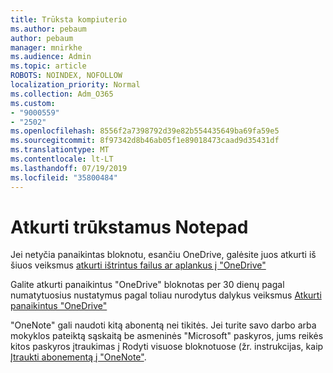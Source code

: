 ```yaml
---
title: Trūksta kompiuterio
ms.author: pebaum
author: pebaum
manager: mnirkhe
ms.audience: Admin
ms.topic: article
ROBOTS: NOINDEX, NOFOLLOW
localization_priority: Normal
ms.collection: Adm_O365
ms.custom:
- "9000559"
- "2502"
ms.openlocfilehash: 8556f2a7398792d39e82b554435649ba69fa59e5
ms.sourcegitcommit: 8f97342d8b46ab05f1e89018473caad9d35431df
ms.translationtype: MT
ms.contentlocale: lt-LT
ms.lasthandoff: 07/19/2019
ms.locfileid: "35800484"
---
```

# <a name="recover-missing-notebook"></a>Atkurti trūkstamus Notepad

Jei netyčia panaikintas bloknotu, esančiu OneDrive, galėsite juos atkurti iš šiuos veiksmus [atkurti ištrintus failus ar aplankus į "OneDrive"](https://support.office.com/article/949ada80-0026-4db3-a953-c99083e6a84f)

Galite atkurti panaikintus "OneDrive" bloknotas per 30 dienų pagal numatytuosius nustatymus pagal toliau nurodytus dalykus veiksmus [Atkurti panaikintus "OneDrive"](https://docs.microsoft.com/onedrive/restore-deleted-onedrive)

"OneNote" gali naudoti kitą abonentą nei tikitės. Jei turite savo darbo arba mokyklos pateiktą sąskaitą be asmeninės "Microsoft" paskyros, jums reikės kitos paskyros įtraukimas į Rodyti visuose bloknotuose (žr. instrukcijas, kaip [Įtraukti abonementą į "OneNote"](https://support.office.com/article/5afff855-54ee-47e4-a773-db048d4ac299).